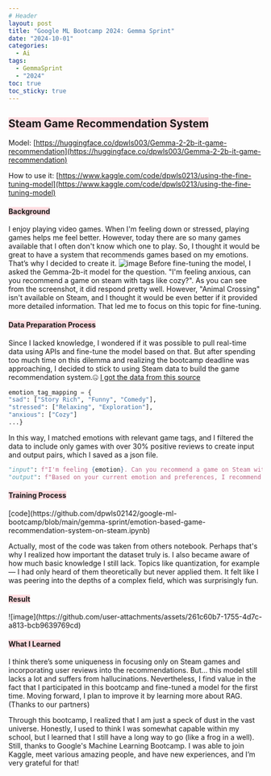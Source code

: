 ```yaml
---
# Header
layout: post
title: "Google ML Bootcamp 2024: Gemma Sprint"
date: "2024-10-01"
categories: 
  - Ai
tags: 
  - GemmaSprint
  - "2024"
toc: true
toc_sticky: true
---
```

<h2><span style="background-color:#ffdce0"><b>Steam Game Recommendation System</b></span></h2>

Model: [https://huggingface.co/dpwls003/Gemma-2-2b-it-game-recommendation](https://huggingface.co/dpwls003/Gemma-2-2b-it-game-recommendation)

How to use it: [https://www.kaggle.com/code/dpwls0213/using-the-fine-tuning-model](https://www.kaggle.com/code/dpwls0213/using-the-fine-tuning-model)

<h4><b><span style="background-color:#ffdce0">Background</span></b></h4>

I enjoy playing video games. When I'm feeling down or stressed, playing games helps me feel better. However, today there are so many games available that I often don't know which one to play. So, I thought it would be great to have a system that recommends games based on my emotions. That’s why I decided to create it.
![image](https://github.com/user-attachments/assets/d92d4ec7-26e9-49c6-aba1-4f9b688f2515)
Before fine-tuning the model, I asked the Gemma-2b-it model for the question. "I'm feeling anxious, can you recommend a game on steam with tags like cozy?".  As you can see from the screenshot, it did respond pretty well. However, "Animal Crossing" isn't available on Steam, and I thought it would be even better if it provided more detailed information. That led me to focus on this topic for fine-tuning.

<h4><b><span style="background-color:#ffdce0">Data Preparation Process</span></b></h4>

Since I lacked knowledge, I wondered if it was possible to pull real-time data using APIs and fine-tune the model based on that. But after spending too much time on this dilemma and realizing the bootcamp deadline was approaching, I decided to stick to using Steam data to build the game recommendation system.🤐 
[I got the data from this source](https://www.kaggle.com/datasets/antonkozyriev/game-recommendations-on-steam)

````python
emotion_tag_mapping = {
"sad": ["Story Rich", "Funny", "Comedy"],
"stressed": ["Relaxing", "Exploration"],
"anxious": ["Cozy"]
...}
````

In this way, I matched emotions with relevant game tags, and I filtered the data to include only games with over 30% positive reviews to create input and output pairs, which I saved as a json file.

````python
"input": f"I'm feeling {emotion}. Can you recommend a game on Steam with tags like {', '.join(tags)}?",
"output": f"Based on your current emotion and preferences, I recommend '{game_title}'. It's a Mixed rated game with {positive_ratio}% positive reviews. The game is described as: {game_description}"
````

<h4><b><span style="background-color:#ffdce0">Training Process</span></b></h4>[code](https://github.com/dpwls02142/google-ml-bootcamp/blob/main/gemma-sprint/emotion-based-game-recommendation-system-on-steam.ipynb)

Actually, most of the code was taken from others notebook. Perhaps that's why I realized how important the dataset truly is. I also became aware of how much basic knowledge I still lack. Topics like quantization, for example — I had only heard of them theoretically but never applied them. It felt like I was peering into the depths of a complex field, which was surprisingly fun.

<h4><b><span style="background-color:#ffdce0">Result</span></b></h4>
![image](https://github.com/user-attachments/assets/261c60b7-1755-4d7c-a813-bcb9639769cd)

<h4><b><span style="background-color:#ffdce0">What I Learned</span></b></h4>

I think there’s some uniqueness in focusing only on Steam games and incorporating user reviews into the recommendations. But... this model still lacks a lot and suffers from hallucinations. Nevertheless, I find value in the fact that I participated in this bootcamp and fine-tuned a model for the first time. Moving forward, I plan to improve it by learning more about RAG. (Thanks to our partners)

Through this bootcamp, I realized that I am just a speck of dust in the vast universe. Honestly, I used to think I was somewhat capable within my school, but I learned that I still have a long way to go (like a frog in a well). Still, thanks to Google's Machine Learning Bootcamp. I was able to join Kaggle, meet various amazing people, and have new experiences, and I’m very grateful for that!